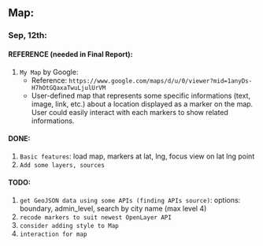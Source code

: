 ## Map:

### Sep, 12th:

#### REFERENCE (needed in Final Report):
1. `My Map` by Google: 
	- Reference: `https://www.google.com/maps/d/u/0/viewer?mid=1anyDs-H7hOtGQaxaTwuLjulUrVM`
	- User-defined map that represents some specific informations (text, image, link, etc.) about
	a location displayed as a marker on the map. User could easily interact with each markers to 
	show related informations.

#### DONE:

1. `Basic features`: load map, markers at lat, lng, focus view on lat lng point
2. `Add some layers, sources`


#### TODO:

1. `get GeoJSON data using some APIs (finding APIs source)`: options: boundary, admin_level, search by city name (max level 4)
2. `recode markers to suit newest OpenLayer API`
3. `consider adding style to Map`
4. `interaction for map`
